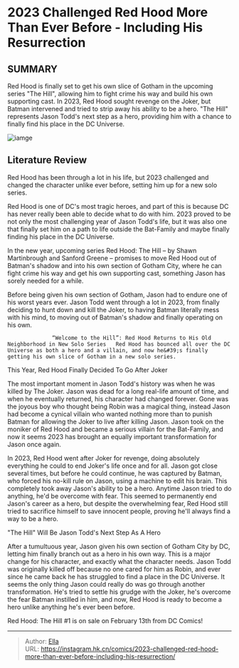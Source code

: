 # 2023 Challenged Red Hood More Than Ever Before - Including His Resurrection


## SUMMARY 



  Red Hood is finally set to get his own slice of Gotham in the upcoming series &#34;The Hill&#34;, allowing him to fight crime his way and build his own supporting cast.   In 2023, Red Hood sought revenge on the Joker, but Batman intervened and tried to strip away his ability to be a hero.   &#34;The Hill&#34; represents Jason Todd&#39;s next step as a hero, providing him with a chance to finally find his place in the DC Universe.  

![iamge](https://static1.srcdn.com/wordpress/wp-content/uploads/2023/08/red-hood-death.jpg)

## Literature Review

Red Hood has been through a lot in his life, but 2023 challenged and changed the character unlike ever before, setting him up for a new solo series.




Red Hood is one of DC&#39;s most tragic heroes, and part of this is because DC has never really been able to decide what to do with him. 2023 proved to be not only the most challenging year of Jason Todd&#39;s life, but it was also one that finally set him on a path to life outside the Bat-Family and maybe finally finding his place in the DC Universe.




In the new year, upcoming series Red Hood: The Hill – by Shawn Martinbrough and Sanford Greene – promises to move Red Hood out of Batman&#39;s shadow and into his own section of Gotham City, where he can fight crime his way and get his own supporting cast, something Jason has sorely needed for a while.



          

Before being given his own section of Gotham, Jason had to endure one of his worst years ever. Jason Todd went through a lot in 2023, from finally deciding to hunt down and kill the Joker, to having Batman literally mess with his mind, to moving out of Batman&#39;s shadow and finally operating on his own.

                  “Welcome to the Hill”: Red Hood Returns to His Old Neighborhood in New Solo Series   Red Hood has bounced all over the DC Universe as both a hero and a villain, and now he&#39;s finally getting his own slice of Gotham in a new solo series.   





 This Year, Red Hood Finally Decided To Go After Joker 


          



The most important moment in Jason Todd&#39;s history was when he was killed by The Joker. Jason was dead for a long real-life amount of time, and when he eventually returned, his character had changed forever. Gone was the joyous boy who thought being Robin was a magical thing, instead Jason had become a cynical villain who wanted nothing more than to punish Batman for allowing the Joker to live after killing Jason. Jason took on the moniker of Red Hood and became a serious villain for the Bat-Family, and now it seems 2023 has brought an equally important transformation for Jason once again.

In 2023, Red Hood went after Joker for revenge, doing absolutely everything he could to end Joker&#39;s life once and for all. Jason got close several times, but before he could continue, he was captured by Batman, who forced his no-kill rule on Jason, using a machine to edit his brain. This completely took away Jason&#39;s ability to be a hero. Anytime Jason tried to do anything, he&#39;d be overcome with fear. This seemed to permanently end Jason&#39;s career as a hero, but despite the overwhelming fear, Red Hood still tried to sacrifice himself to save innocent people, proving he&#39;ll always find a way to be a hero.






 &#34;The Hill&#34; Will Be Jason Todd&#39;s Next Step As A Hero 
          

After a tumultuous year, Jason given his own section of Gotham City by DC, letting him finally branch out as a hero in his own way. This is a major change for his character, and exactly what the character needs. Jason Todd was originally killed off because no one cared for him as Robin, and ever since he came back he has struggled to find a place in the DC Universe. It seems the only thing Jason could really do was go through another transformation. He&#39;s tried to settle his grudge with the Joker, he&#39;s overcome the fear Batman instilled in him, and now, Red Hood is ready to become a hero unlike anything he&#39;s ever been before.



Red Hood: The Hill #1 is on sale on February 13th from DC Comics!








---

> Author: [Ella](https://instagram.hk.cn/)  
> URL: https://instagram.hk.cn/comics/2023-challenged-red-hood-more-than-ever-before-including-his-resurrection/  

